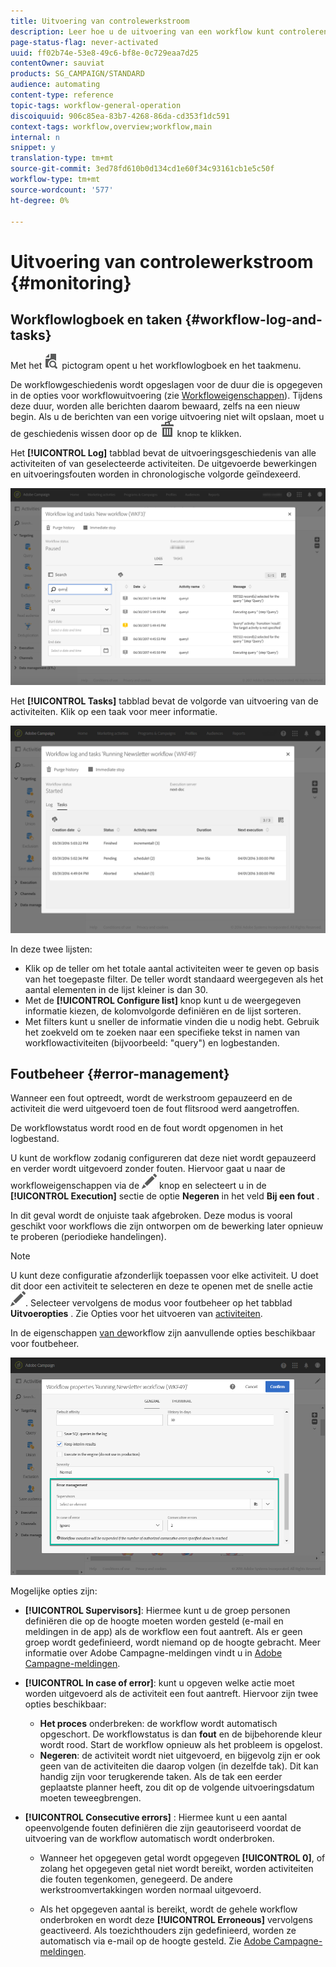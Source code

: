 ```yaml
---
title: Uitvoering van controlewerkstroom
description: Leer hoe u de uitvoering van een workflow kunt controleren.
page-status-flag: never-activated
uuid: ff02b74e-53e8-49c6-bf8e-0c729eaa7d25
contentOwner: sauviat
products: SG_CAMPAIGN/STANDARD
audience: automating
content-type: reference
topic-tags: workflow-general-operation
discoiquuid: 906c85ea-83b7-4268-86da-cd353f1dc591
context-tags: workflow,overview;workflow,main
internal: n
snippet: y
translation-type: tm+mt
source-git-commit: 3ed78fd610b0d134cd1e60f34c93161cb1e5c50f
workflow-type: tm+mt
source-wordcount: '577'
ht-degree: 0%

---
```



# Uitvoering van controlewerkstroom {#monitoring}

## Workflowlogboek en taken {#workflow-log-and-tasks}

Met het ![](assets/printpreview_darkgrey-24px.png) pictogram opent u het workflowlogboek en het taakmenu.

De workflowgeschiedenis wordt opgeslagen voor de duur die is opgegeven in de opties voor workflowuitvoering (zie [Workfloweigenschappen](#workflow-properties)). Tijdens deze duur, worden alle berichten daarom bewaard, zelfs na een nieuw begin. Als u de berichten van een vorige uitvoering niet wilt opslaan, moet u de geschiedenis wissen door op de ![](assets/delete_darkgrey-24px.png) knop te klikken.

Het **[!UICONTROL Log]** tabblad bevat de uitvoeringsgeschiedenis van alle activiteiten of van geselecteerde activiteiten. De uitgevoerde bewerkingen en uitvoeringsfouten worden in chronologische volgorde geïndexeerd.

![](assets/wkf_execution_4.png)

Het **[!UICONTROL Tasks]** tabblad bevat de volgorde van uitvoering van de activiteiten. Klik op een taak voor meer informatie.

![](assets/wkf_execution_5.png)

In deze twee lijsten:

* Klik op de teller om het totale aantal activiteiten weer te geven op basis van het toegepaste filter. De teller wordt standaard weergegeven als het aantal elementen in de lijst kleiner is dan 30.
* Met de **[!UICONTROL Configure list]** knop kunt u de weergegeven informatie kiezen, de kolomvolgorde definiëren en de lijst sorteren.
* Met filters kunt u sneller de informatie vinden die u nodig hebt. Gebruik het zoekveld om te zoeken naar een specifieke tekst in namen van workflowactiviteiten (bijvoorbeeld: &quot;query&quot;) en logbestanden.

## Foutbeheer {#error-management}

Wanneer een fout optreedt, wordt de werkstroom gepauzeerd en de activiteit die werd uitgevoerd toen de fout flitsrood werd aangetroffen.

De workflowstatus wordt rood en de fout wordt opgenomen in het logbestand.

U kunt de workflow zodanig configureren dat deze niet wordt gepauzeerd en verder wordt uitgevoerd zonder fouten. Hiervoor gaat u naar de workfloweigenschappen via de ![](assets/edit_darkgrey-24px.png) knop en selecteert u in de **[!UICONTROL Execution]** sectie de optie **Negeren** in het veld **Bij een fout** .

In dit geval wordt de onjuiste taak afgebroken. Deze modus is vooral geschikt voor workflows die zijn ontworpen om de bewerking later opnieuw te proberen (periodieke handelingen).

>[!NOTE]
>
>U kunt deze configuratie afzonderlijk toepassen voor elke activiteit. U doet dit door een activiteit te selecteren en deze te openen met de snelle actie ![](assets/edit_darkgrey-24px.png). Selecteer vervolgens de modus voor foutbeheer op het tabblad **Uitvoeropties** . Zie Opties voor het uitvoeren van [activiteiten](#activity-execution-options).

In de eigenschappen [van de](#workflow-properties)workflow zijn aanvullende opties beschikbaar voor foutbeheer.

![](assets/wkf_execution_error.png)

Mogelijke opties zijn:

* **[!UICONTROL Supervisors]**: Hiermee kunt u de groep personen definiëren die op de hoogte moeten worden gesteld (e-mail en meldingen in de app) als de workflow een fout aantreft. Als er geen groep wordt gedefinieerd, wordt niemand op de hoogte gebracht. Meer informatie over Adobe Campagne-meldingen vindt u in [Adobe Campagne-meldingen](../../administration/using/sending-internal-notifications.md).

* **[!UICONTROL In case of error]**: kunt u opgeven welke actie moet worden uitgevoerd als de activiteit een fout aantreft. Hiervoor zijn twee opties beschikbaar:

   * **Het proces** onderbreken: de workflow wordt automatisch opgeschort. De workflowstatus is dan **fout** en de bijbehorende kleur wordt rood. Start de workflow opnieuw als het probleem is opgelost.
   * **Negeren**: de activiteit wordt niet uitgevoerd, en bijgevolg zijn er ook geen van de activiteiten die daarop volgen (in dezelfde tak). Dit kan handig zijn voor terugkerende taken. Als de tak een eerder geplaatste planner heeft, zou dit op de volgende uitvoeringsdatum moeten teweegbrengen.

* **[!UICONTROL Consecutive errors]** : Hiermee kunt u een aantal opeenvolgende fouten definiëren die zijn geautoriseerd voordat de uitvoering van de workflow automatisch wordt onderbroken.

   * Wanneer het opgegeven getal wordt opgegeven **[!UICONTROL 0]**, of zolang het opgegeven getal niet wordt bereikt, worden activiteiten die fouten tegenkomen, genegeerd. De andere werkstroomvertakkingen worden normaal uitgevoerd.

   * Als het opgegeven aantal is bereikt, wordt de gehele workflow onderbroken en wordt deze **[!UICONTROL Erroneous]** vervolgens geactiveerd. Als toezichthouders zijn gedefinieerd, worden ze automatisch via e-mail op de hoogte gesteld. Zie [Adobe Campagne-meldingen](../../administration/using/sending-internal-notifications.md).
